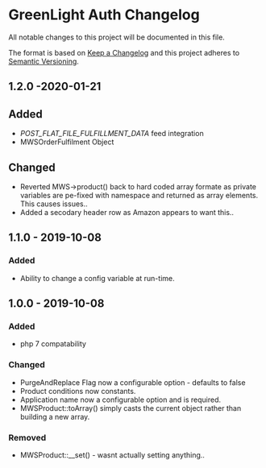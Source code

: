 # GreenLight Auth Changelog

All notable changes to this project will be documented in this file.

The format is based on [Keep a Changelog](http://keepachangelog.com/) and this project adheres to [Semantic Versioning](http://semver.org/).

## 1.2.0 -2020-01-21
## Added 
- _POST_FLAT_FILE_FULFILLMENT_DATA_ feed integration
- MWSOrderFulfilment Object

## Changed
- Reverted MWS->product() back to hard coded array formate as private variables are pe-fixed with namespace and returned as array elements. This causes issues..
- Added a secodary header row as Amazon appears to want this..

## 1.1.0 - 2019-10-08
### Added
- Ability to change a config variable at run-time.

## 1.0.0 - 2019-10-08
### Added
- php 7 compatability

### Changed 
- PurgeAndReplace Flag now a configurable option - defaults to false
- Product conditions now constants.
- Application name now a configurable option and is required.
- MWSProduct::toArray() simply casts the current object rather than building a new array.

### Removed
- MWSProduct::__set() - wasnt actually setting anything..